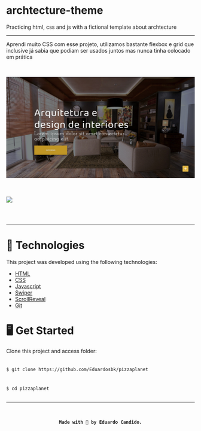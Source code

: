 # archtecture-theme
Practicing html, css and js with a fictional template about archtecture
<hr>
<p>Aprendi muito CSS com esse projeto, utilizamos bastante flexbox e grid que inclusive já
sabia que podiam ser usados juntos mas nunca tinha colocado em prática</p><br>

<img align="center" width="1920px" src="https://github.com/Eduardosbk/archtecture-theme/blob/main/photo.jpg"><br>

<h1>
  <img src="https://github.com/Eduardosbk/archtecture-theme/blob/main/archtecture.gif">
</h1><br><hr>

<h1>🧪 Technologies</h1>
<p>This project was developed using the following technologies:</p>
<ul>
  <li><a href="https://devdocs.io/html/">HTML</a></li>
  <li><a href="https://devdocs.io/css/">CSS</a></li>
  <li><a href="https://developer.mozilla.org/en-US/docs/Web/JavaScript">Javascript</a></li>
  <li><a href="https://swiperjs.com/">Swiper</a></li>
  <li><a href="https://scrollrevealjs.org/">ScrollReveal</a></li>
  <li><a href="https://git-scm.com/">Git</a></li>
</ul>
<h1>🖥 Get Started</h1>
<p>Clone this project and access folder:</p>
<code>
$ git clone https://github.com/Eduardosbk/pizzaplanet
</code>
<br>
<code>
$ cd pizzaplanet

<hr>
<h4 align="center">Made with 💜 by Eduardo Candido.</h4>
